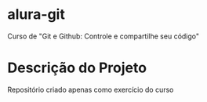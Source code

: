 # alura-git
Curso de "Git e Github: Controle e compartilhe seu código"


# Descrição do Projeto
Repositório criado apenas como exercício do curso
